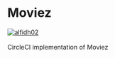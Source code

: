 # Moviez
[![alfidh02](https://circleci.com/gh/alfidh02/Moviez-CircleCI.svg?style=svg)](https://circleci.com/gh/alfidh02/Moviez-CircleCI)
<br/><br/>
CircleCI implementation of Moviez
